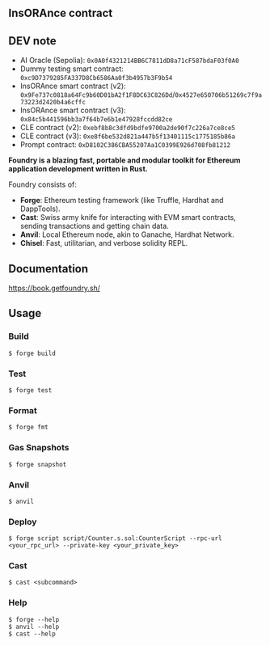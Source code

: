 ## InsORAnce contract

## DEV note
- AI Oracle (Sepolia): `0x0A0f4321214BB6C7811dD8a71cF587bdaF03f0A0`
- Dummy testing smart contract: `0xc9D7379285FA337D8Cb6586Aa0f3b4957b3F9b54`
- InsORAnce smart contract (v2): `0x9Fe737c0818a64Fc9b60D01bA2f1F8DC63C826Dd`/`0x4527e650706b51269c7f9a73223d2420b4a6cffc`
- InsORAnce smart contract (v3): `0x84c5b441596bb3a7f64b7e6b1e47928fccdd82ce`
- CLE contract (v2): `0xebf8b8c3dfd9bdfe9700a2de90f7c226a7ce8ce5`
- CLE contract (v3): `0xe8f6be532d821a447b5f13401115c1775185b86a`
- Prompt contract: `0xD8102C386CBA55207Aa1C0399E926d708fb81212`


**Foundry is a blazing fast, portable and modular toolkit for Ethereum application development written in Rust.**

Foundry consists of:

-   **Forge**: Ethereum testing framework (like Truffle, Hardhat and DappTools).
-   **Cast**: Swiss army knife for interacting with EVM smart contracts, sending transactions and getting chain data.
-   **Anvil**: Local Ethereum node, akin to Ganache, Hardhat Network.
-   **Chisel**: Fast, utilitarian, and verbose solidity REPL.

## Documentation

https://book.getfoundry.sh/

## Usage

### Build

```shell
$ forge build
```

### Test

```shell
$ forge test
```

### Format

```shell
$ forge fmt
```

### Gas Snapshots

```shell
$ forge snapshot
```

### Anvil

```shell
$ anvil
```

### Deploy

```shell
$ forge script script/Counter.s.sol:CounterScript --rpc-url <your_rpc_url> --private-key <your_private_key>
```

### Cast

```shell
$ cast <subcommand>
```

### Help

```shell
$ forge --help
$ anvil --help
$ cast --help
```